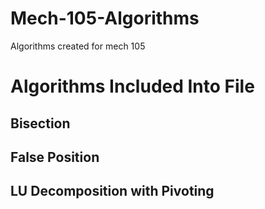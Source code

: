# Mech-105-Algorithms
Algorithms created for mech 105

# Algorithms Included Into File 
## Bisection 
## False Position
## LU Decomposition with Pivoting
